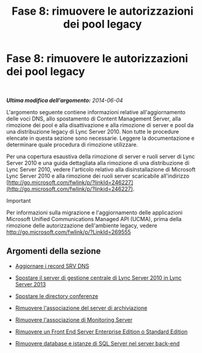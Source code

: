 ﻿---
title: 'Fase 8: rimuovere le autorizzazioni dei pool legacy'
TOCTitle: 'Fase 8: rimuovere le autorizzazioni dei pool legacy'
ms:assetid: 1c68e5d8-fb5f-45e6-b6e3-27f5e830c966
ms:mtpsurl: https://technet.microsoft.com/it-it/library/JJ204724(v=OCS.15)
ms:contentKeyID: 49299854
ms.date: 08/24/2015
mtps_version: v=OCS.15
ms.translationtype: HT
---

# Fase 8: rimuovere le autorizzazioni dei pool legacy

 

_**Ultima modifica dell'argomento:** 2014-06-04_

L'argomento seguente contiene informazioni relative all'aggiornamento delle voci DNS, allo spostamento di Content Management Server, alla rimozione dei pool e alla disattivazione e alla rimozione di server e pool da una distribuzione legacy di Lync Server 2010. Non tutte le procedure elencate in questa sezione sono necessarie. Leggere la documentazione e determinare quale procedura di rimozione utilizzare.

Per una copertura esaustiva della rimozione di server e ruoli server di Lync Server 2010 e una guida dettagliata alla rimozione di una distribuzione di Lync Server 2010, vedere l'articolo relativo alla disinstallazione di Microsoft Lync Server 2010 e alla rimozione dei ruoli server scaricabile all'indirizzo [http://go.microsoft.com/fwlink/p/?linkId=246227](http://go.microsoft.com/fwlink/p/?linkid=246227).

> [!important]  
> Per informazioni sulla migrazione e l'aggiornamento delle applicazioni Microsoft Unified Communications Managed API (UCMA), prima della rimozione delle autorizzazione dell'ambiente legacy, vedere <a href="http://go.microsoft.com/fwlink/p/?linkid=269555">http://go.microsoft.com/fwlink/p/?LinkId=269555</a>

## Argomenti della sezione

  -   
    [Aggiornare i record SRV DNS](update-dns-srv-records.md)

  -   
    [Spostare il server di gestione centrale di Lync Server 2010 in Lync Server 2013](move-the-lync-server-2010-central-management-server-to-lync-server-2013.md)

  -   
    [Spostare le directory conferenze](move-lync-server-2010-conference-directories-to-lync-server-2013.md)

  -   
    [Rimuovere l'associazione del server di archiviazione](remove-the-archiving-server-association.md)

  -   
    [Rimuovere l'associazione di Monitoring Server](remove-the-monitoring-server-association.md)

  -   
    [Rimuovere un Front End Server Enterprise Edition o Standard Edition](remove-the-enterprise-edition-front-end-server-or-standard-edition-front-end-server.md)

  -   
    [Rimuovere database e istanze di SQL Server nel server back-end](remove-sql-server-instances-and-databases-on-the-back-end-server.md)

